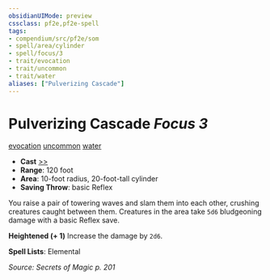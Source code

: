 ```yaml
---
obsidianUIMode: preview
cssclass: pf2e,pf2e-spell
tags:
- compendium/src/pf2e/som
- spell/area/cylinder
- spell/focus/3
- trait/evocation
- trait/uncommon
- trait/water
aliases: ["Pulverizing Cascade"]
---
```

# Pulverizing Cascade *Focus 3*   
[evocation](evocation.md "Evocation School Trait")  [uncommon](uncommon.md "Uncommon Rarity Trait")  [water](water.md "Water Energy & Element Trait")  

- **Cast** [>>](chapter-9-playing-the-game.md#Actions "Two-Action") 
- **Range**: 120 foot
- **Area**: 10-foot radius, 20-foot-tall cylinder
- **Saving Throw**:  basic Reflex

You raise a pair of towering waves and slam them into each other, crushing creatures caught between them. Creatures in the area take `5d6` bludgeoning damage with a basic Reflex save.

**Heightened (+ 1)** Increase the damage by `2d6`.

**Spell Lists**: Elemental

*Source: Secrets of Magic p. 201*